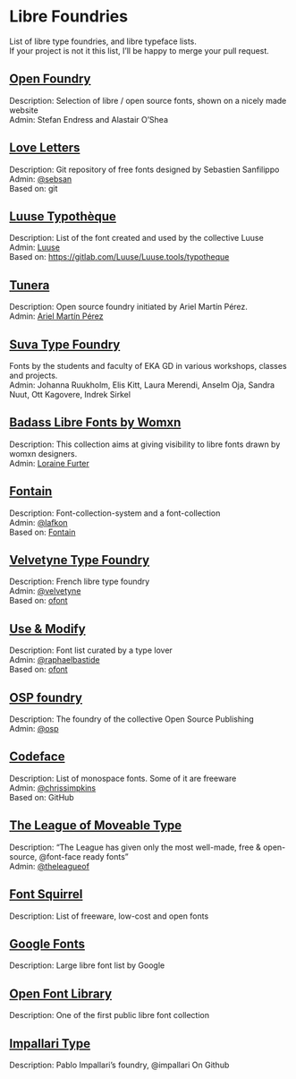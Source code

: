 # Libre Foundries

List of libre type foundries, and libre typeface lists.  
If your project is not it this list, I’ll be happy to merge your pull request.

## [Open Foundry](http://open-foundry.com)

Description: Selection of libre / open source fonts, shown on a nicely made website  
Admin: Stefan Endress and Alastair O’Shea

## [Love Letters](http://www.love-letters.be/)

Description: Git repository of free fonts designed by Sebastien Sanfilippo   
Admin: [@sebsan](https://github.com/sebsan)  
Based on: git

## [Luuse Typothèque](http://typotheque.luuse.io/)

Description: List of the font created and used by the collective Luuse   
Admin: [Luuse](http://www.luuse.io/)  
Based on: https://gitlab.com/Luuse/Luuse.tools/typotheque

## [Tunera](http://www.tunera.xyz/)

Description: Open source foundry initiated by Ariel Martín Pérez.  
Admin: [Ariel Martín Pérez](http://arielgraphisme.com/)  

## [Suva Type Foundry](https://www.suvatypefoundry.ee/)

Fonts by the students and faculty of EKA GD in various workshops, classes and projects.   
Admin: Johanna Ruukholm, Elis Kitt, Laura Merendi, Anselm Oja, Sandra Nuut, Ott Kagovere, Indrek Sirkel  

## [Badass Libre Fonts by Womxn](http://design-research.be/by-womxn/)

Description:  This collection aims at giving visibility to libre fonts drawn by womxn designers.  
Admin: [Loraine Furter](https://lorainefurter.net/)

## [Fontain](http://www.fontain.org/)

Description: Font-collection-system and a font-collection  
Admin: [@lafkon](https://github.com/lafkon)  
Based on: [Fontain](https://github.com/lafkon/fontain)

## [Velvetyne Type Foundry](http://velvetyne.fr/)

Description: French libre type foundry  
Admin: [@velvetyne](https://github.com/velvetyne)  
Based on: [ofont](https://github.com/raphaelbastide/ofont)

## [Use & Modify](http://usemodify.com/)

Description: Font list curated by a type lover  
Admin: [@raphaelbastide](https://github.com/raphaelbastide)  
Based on: [ofont](https://github.com/raphaelbastide/ofont)

## [OSP foundry](http://ospublish.constantvzw.org/foundry/)

Description: The foundry of the collective Open Source Publishing  
Admin: [@osp](https://github.com/osp)

## [Codeface](https://github.com/chrissimpkins/codeface)

Description: List of monospace fonts. Some of it are freeware  
Admin: [@chrissimpkins](https://github.com/chrissimpkins)  
Based on: GitHub

## [The League of Moveable Type](https://www.theleagueofmoveabletype.com/)

Description: “The League has given only the most well-made, free & open-source, @font-face ready fonts”  
Admin: [@theleagueof](https://github.com/theleagueof)  

## [Font Squirrel](http://www.fontsquirrel.com/fonts/list/find_fonts?filter[license][0]=open)

Description: List of freeware, low-cost and open fonts

## [Google Fonts](https://www.google.com/fonts)

Description: Large libre font list by Google  

## [Open Font Library](http://openfontlibrary.org/)

Description: One of the first public libre font collection  

## [Impallari Type](http://www.impallari.com)

Description: Pablo Impallari’s foundry, @impallari On Github
